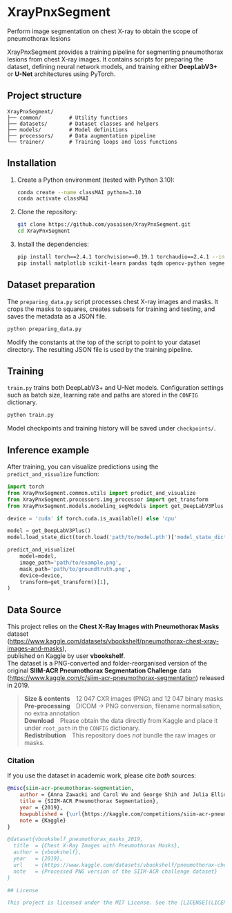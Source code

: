 # XrayPnxSegment
Perform image segmentation on chest X-ray to obtain the scope of pneumothorax lesions

XrayPnxSegment provides a training pipeline for segmenting pneumothorax lesions from chest X-ray images. It contains scripts for preparing the dataset, defining neural network models, and training either **DeepLabV3+** or **U-Net** architectures using PyTorch.

## Project structure

```
XrayPnxSegment/
├── common/         # Utility functions
├── datasets/       # Dataset classes and helpers
├── models/         # Model definitions
├── processors/     # Data augmentation pipeline
└── trainer/        # Training loops and loss functions
```

## Installation
1. Create a Python environment (tested with Python 3.10):
   ```bash
   conda create --name classMAI python=3.10
   conda activate classMAI
   ```
2. Clone the repository:
   ```bash
   git clone https://github.com/yasaisen/XrayPnxSegment.git
   cd XrayPnxSegment
   ```
3. Install the dependencies:
   ```bash
   pip install torch==2.4.1 torchvision==0.19.1 torchaudio==2.4.1 --index-url https://download.pytorch.org/whl/cu121
   pip install matplotlib scikit-learn pandas tqdm opencv-python segmentation-models-pytorch albumentations
   ```

## Dataset preparation

The `preparing_data.py` script processes chest X-ray images and masks. It crops the masks to squares, creates subsets for training and testing, and saves the metadata as a JSON file.

```bash
python preparing_data.py
```

Modify the constants at the top of the script to point to your dataset directory. The resulting JSON file is used by the training pipeline.

## Training

`train.py` trains both DeepLabV3+ and U-Net models. Configuration settings such as batch size, learning rate and paths are stored in the `CONFIG` dictionary.

```bash
python train.py
```

Model checkpoints and training history will be saved under `checkpoints/`.

## Inference example

After training, you can visualize predictions using the `predict_and_visualize` function:

```python
import torch
from XrayPnxSegment.common.utils import predict_and_visualize
from XrayPnxSegment.processors.img_processor import get_transform
from XrayPnxSegment.models.modeling_segModels import get_DeepLabV3Plus

device = 'cuda' if torch.cuda.is_available() else 'cpu'

model = get_DeepLabV3Plus()
model.load_state_dict(torch.load('path/to/model.pth')['model_state_dict'])

predict_and_visualize(
    model=model, 
    image_path='path/to/example.png', 
    mask_path='path/to/groundtruth.png', 
    device=device, 
    transform=get_transform()[1], 
)
```

## Data Source

This project relies on the **Chest X-Ray Images with Pneumothorax Masks** dataset  
(<https://www.kaggle.com/datasets/vbookshelf/pneumothorax-chest-xray-images-and-masks>),  
published on Kaggle by user **vbookshelf**.  
The dataset is a PNG-converted and folder-reorganised version of the original
**SIIM-ACR Pneumothorax Segmentation Challenge** data  
(<https://www.kaggle.com/c/siim-acr-pneumothorax-segmentation>) released in 2019.

> **Size & contents** 12 047 CXR images (PNG) and 12 047 binary masks  
> **Pre-processing** DICOM → PNG conversion, filename normalisation, no extra annotation  
> **Download** Please obtain the data directly from Kaggle and place it under `root_path` in the `CONFIG` dictionary.  
> **Redistribution** This repository does *not* bundle the raw images or masks.

### Citation

If you use the dataset in academic work, please cite *both* sources:

```bibtex
@misc{siim-acr-pneumothorax-segmentation,
    author = {Anna Zawacki and Carol Wu and George Shih and Julia Elliott and Mikhail Fomitchev and Mohannad Hussain and ParasLakhani and Phil Culliton and Shunxing Bao},
    title = {SIIM-ACR Pneumothorax Segmentation},
    year = {2019},
    howpublished = {\url{https://kaggle.com/competitions/siim-acr-pneumothorax-segmentation}},
    note = {Kaggle}
}

@dataset{vbookshelf_pneumothorax_masks_2019,
  title  = {Chest X-Ray Images with Pneumothorax Masks},
  author = {vbookshelf},
  year   = {2019},
  url    = {https://www.kaggle.com/datasets/vbookshelf/pneumothorax-chest-xray-images-and-masks},
  note   = {Processed PNG version of the SIIM-ACR challenge dataset}
}

## License

This project is licensed under the MIT License. See the [LICENSE](LICENSE) file for details.
